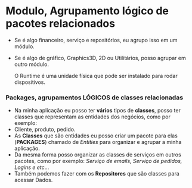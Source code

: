 # Modulo, Agrupamento lógico de pacotes relacionados

- Se é algo financeiro, serviço e repositórios, eu agrupo isso em um módulo.
- Se é algo de gráfico, Graphics3D, 2D ou Utilitários, posso agrupar em outro módulo.

	 O Runtime é uma unidade física que pode ser instalado para rodar dispositivos. 

### Packages, agrupamentos LÓGICOS de classes relacionadas
- Na minha aplicação eu posso ter **vários** tipos de **classes**, posso ter classes que representam as entidades dos negócios, como por exemplo: 
- Cliente, produto, pedido.
- As **Classes** que são entidades eu posso criar um pacote para elas (**PACKAGES**) chamado de *Entities* para organizar e agrupar a minha aplicação.
- Da mesma forma posso organizar as classes de serviços em outros pacotes, como por exemplo: *Serviço de emails, Serviço de pedidos, Logins e etc*...
- Também podemos fazer com os **Repositores** que são classes para acessar Dados.




